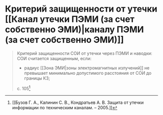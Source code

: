 # Критерий защищенности от утечки [[Канал утечки ПЭМИ (за счет собственно ЭМИ)|каналу ПЭМИ (за счет собственно ЭМИ)]]
>Критерий защищенности СОИ от утечки через ПЭМИ и наводки: СОИ считается защищенным, если:
>- радиус [[Зона ЭМИ|зоны электромагнитных излучений]] не превышает минимально допустимого расстояния от СОИ до границы КЗ;
>
>с. 105[^1]

[^1]:[[Бузов Г. А., Калинин С. В., Кондратьев А. В. Защита от утечки информации по техническим каналам. – 2005.]]
